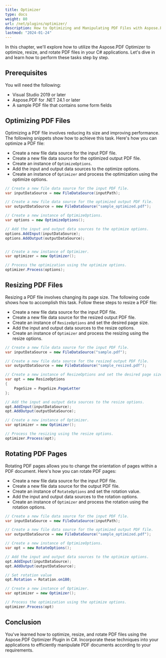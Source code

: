 ```yaml
---
title: Optimizer 
type: docs
weight: 80
url: /net/plugins/optimizer/
description: How to Optimizing and Manipulating PDF Files with Aspose.PDF Optimizer
lastmod: "2024-01-24"
---
```


In this chapter, we'll explore how to utilize the Aspose.PDF Optimizer to optimize, resize, and rotate PDF files in your C# applications.
Let's dive in and learn how to perform these tasks step by step.

## Prerequisites

You will need the following:

* Visual Studio 2019 or later
* Aspose.PDF for .NET 24.1 or later
* A sample PDF file that contains some form fields

## Optimizing PDF Files

Optimizing a PDF file involves reducing its size and improving performance. The following snippets show how to achieve this task. Here's how you can optimize a PDF file:

* Create a new file data source for the input PDF file.
* Create a new file data source for the optimized output PDF file.
* Create an instance of `OptimizeOptions`.
* Add the input and output data sources to the optimize options.
* Create an instance of `Optimizer` and process the optimization using the optimize options.

```cs
// Create a new file data source for the input PDF file.
var inputDataSource = new FileDataSource(inputPath);

// Create a new file data source for the optimized output PDF file.
var outputDataSource = new FileDataSource("sample_optimized.pdf");

// Create a new instance of OptimizeOptions.
var options = new OptimizeOptions();

// Add the input and output data sources to the optimize options.
options.AddInput(inputDataSource);
options.AddOutput(outputDataSource);


// Create a new instance of Optimizer.
var optimizer = new Optimizer();

// Process the optimization using the optimize options.
optimizer.Process(options);
```

## Resizing PDF Files

Resizing a PDF file involves changing its page size. The following code shows how to accomplish this task. Follow these steps to resize a PDF file:

* Create a new file data source for the input PDF file.
* Create a new file data source for the resized output PDF file.
* Create an instance of `ResizeOptions` and set the desired page size.
* Add the input and output data sources to the resize options.
* Create an instance of `Optimizer` and process the resizing using the resize options.

```cs
// Create a new file data source for the input PDF file.
var inputDataSource = new FileDataSource("sample.pdf");

// Create a new file data source for the resized output PDF file.
var outputDataSource = new FileDataSource("sample_resized.pdf");

// Create a new instance of ResizeOptions and set the desired page size.
var opt = new ResizeOptions
{
    PageSize = PageSize.PageLetter
};

// Add the input and output data sources to the resize options.
opt.AddInput(inputDataSource);
opt.AddOutput(outputDataSource);

// Create a new instance of Optimizer.
var optimizer = new Optimizer();

// Process the resizing using the resize options.
optimizer.Process(opt);
```

## Rotating PDF Pages

Rotating PDF pages allows you to change the orientation of pages within a PDF document. Here's how you can rotate PDF pages:

* Create a new file data source for the input PDF file.
* Create a new file data source for the output PDF file.
* Create an instance of `RotateOptions` and set the rotation value.
* Add the input and output data sources to the rotation options.
* Create an instance of `Optimizer` and process the rotation using the rotation options.

```cs
// Create a new file data source for the input PDF file.
var inputDataSource = new FileDataSource(inputPath);

// Create a new file data source for the optimized output PDF file.
var outputDataSource = new FileDataSource("sample_optimized.pdf");

// Create a new instance of OptimizeOptions.
var opt = new RotateOptions();

// Add the input and output data sources to the optimize options.
opt.AddInput(inputDataSource);
opt.AddOutput(outputDataSource);

// Set rotation value
opt.Rotation = Rotation.on180;

// Create a new instance of Optimizer.
var optimizer = new Optimizer();

// Process the optimization using the optimize options.
optimizer.Process(opt)
```

## Conclusion

You've learned how to optimize, resize, and rotate PDF files using the Aspose.PDF Optimizer Plugin in C#. Incorporate these techniques into your applications to efficiently manipulate PDF documents according to your requirements.
